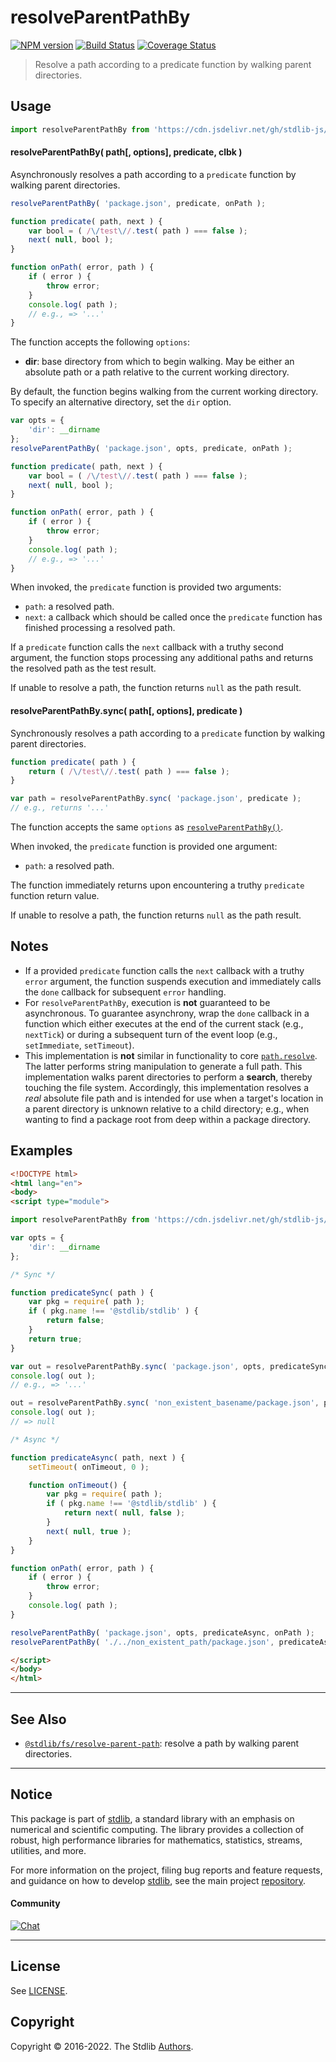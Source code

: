 <!--

@license Apache-2.0

Copyright (c) 2021 The Stdlib Authors.

Licensed under the Apache License, Version 2.0 (the "License");
you may not use this file except in compliance with the License.
You may obtain a copy of the License at

   http://www.apache.org/licenses/LICENSE-2.0

Unless required by applicable law or agreed to in writing, software
distributed under the License is distributed on an "AS IS" BASIS,
WITHOUT WARRANTIES OR CONDITIONS OF ANY KIND, either express or implied.
See the License for the specific language governing permissions and
limitations under the License.

-->

# resolveParentPathBy

[![NPM version][npm-image]][npm-url] [![Build Status][test-image]][test-url] [![Coverage Status][coverage-image]][coverage-url] <!-- [![dependencies][dependencies-image]][dependencies-url] -->

> Resolve a path according to a predicate function by walking parent directories.



<section class="usage">

## Usage

```javascript
import resolveParentPathBy from 'https://cdn.jsdelivr.net/gh/stdlib-js/fs-resolve-parent-path-by@esm/index.mjs';
```

<a name="resolve-parent-path-by"></a>

#### resolveParentPathBy( path\[, options], predicate, clbk )

Asynchronously resolves a path according to a `predicate` function by walking parent directories.

```javascript
resolveParentPathBy( 'package.json', predicate, onPath );

function predicate( path, next ) {
    var bool = ( /\/test\//.test( path ) === false );
    next( null, bool );
}

function onPath( error, path ) {
    if ( error ) {
        throw error;
    }
    console.log( path );
    // e.g., => '...'
}
```

The function accepts the following `options`:

-   **dir**: base directory from which to begin walking. May be either an absolute path or a path relative to the current working directory.

By default, the function begins walking from the current working directory. To specify an alternative directory, set the `dir` option.

```javascript
var opts = {
    'dir': __dirname
};
resolveParentPathBy( 'package.json', opts, predicate, onPath );

function predicate( path, next ) {
    var bool = ( /\/test\//.test( path ) === false );
    next( null, bool );
}

function onPath( error, path ) {
    if ( error ) {
        throw error;
    }
    console.log( path );
    // e.g., => '...'
}
```

When invoked, the `predicate` function is provided two arguments:

-   `path`: a resolved path.
-   `next`: a callback which should be called once the `predicate` function has finished processing a resolved path.

If a `predicate` function calls the `next` callback with a truthy second argument, the function stops processing any additional paths and returns the resolved path as the test result.

If unable to resolve a path, the function returns `null` as the path result.

#### resolveParentPathBy.sync( path\[, options], predicate )

Synchronously resolves a path according to a `predicate` function by walking parent directories.

```javascript
function predicate( path ) {
    return ( /\/test\//.test( path ) === false );
}

var path = resolveParentPathBy.sync( 'package.json', predicate );
// e.g., returns '...'
```

The function accepts the same `options` as [`resolveParentPathBy()`](#resolve-parent-path-by).

When invoked, the `predicate` function is provided one argument:

-   `path`: a resolved path.

The function immediately returns upon encountering a truthy `predicate` function return value.

If unable to resolve a path, the function returns `null` as the path result.

</section>

<!-- /.usage -->

<section class="notes">

## Notes

-   If a provided `predicate` function calls the `next` callback with a truthy `error` argument, the function suspends execution and immediately calls the `done` callback for subsequent `error` handling.
-   For `resolveParentPathBy`, execution is **not** guaranteed to be asynchronous. To guarantee asynchrony, wrap the `done` callback in a function which either executes at the end of the current stack (e.g., `nextTick`) or during a subsequent turn of the event loop (e.g., `setImmediate`, `setTimeout`).
-   This implementation is **not** similar in functionality to core [`path.resolve`][node-core-path-resolve]. The latter performs string manipulation to generate a full path. This implementation walks parent directories to perform a **search**, thereby touching the file system. Accordingly, this implementation resolves a _real_ absolute file path and is intended for use when a target's location in a parent directory is unknown relative to a child directory; e.g., when wanting to find a package root from deep within a package directory.

</section>

<!-- /.notes -->

<section class="examples">

## Examples

<!-- eslint no-undef: "error" -->

<!-- eslint-disable stdlib/no-dynamic-require -->

```html
<!DOCTYPE html>
<html lang="en">
<body>
<script type="module">

import resolveParentPathBy from 'https://cdn.jsdelivr.net/gh/stdlib-js/fs-resolve-parent-path-by@esm/index.mjs';

var opts = {
    'dir': __dirname
};

/* Sync */

function predicateSync( path ) {
    var pkg = require( path );
    if ( pkg.name !== '@stdlib/stdlib' ) {
        return false;
    }
    return true;
}

var out = resolveParentPathBy.sync( 'package.json', opts, predicateSync );
console.log( out );
// e.g., => '...'

out = resolveParentPathBy.sync( 'non_existent_basename/package.json', predicateSync );
console.log( out );
// => null

/* Async */

function predicateAsync( path, next ) {
    setTimeout( onTimeout, 0 );

    function onTimeout() {
        var pkg = require( path );
        if ( pkg.name !== '@stdlib/stdlib' ) {
            return next( null, false );
        }
        next( null, true );
    }
}

function onPath( error, path ) {
    if ( error ) {
        throw error;
    }
    console.log( path );
}

resolveParentPathBy( 'package.json', opts, predicateAsync, onPath );
resolveParentPathBy( './../non_existent_path/package.json', predicateAsync, onPath );

</script>
</body>
</html>
```

</section>

<!-- /.examples -->

<!-- Section for related `stdlib` packages. Do not manually edit this section, as it is automatically populated. -->

<section class="related">

* * *

## See Also

-   <span class="package-name">[`@stdlib/fs/resolve-parent-path`][@stdlib/fs/resolve-parent-path]</span><span class="delimiter">: </span><span class="description">resolve a path by walking parent directories.</span>

</section>

<!-- /.related -->

<!-- Section for all links. Make sure to keep an empty line after the `section` element and another before the `/section` close. -->


<section class="main-repo" >

* * *

## Notice

This package is part of [stdlib][stdlib], a standard library with an emphasis on numerical and scientific computing. The library provides a collection of robust, high performance libraries for mathematics, statistics, streams, utilities, and more.

For more information on the project, filing bug reports and feature requests, and guidance on how to develop [stdlib][stdlib], see the main project [repository][stdlib].

#### Community

[![Chat][chat-image]][chat-url]

---

## License

See [LICENSE][stdlib-license].


## Copyright

Copyright &copy; 2016-2022. The Stdlib [Authors][stdlib-authors].

</section>

<!-- /.stdlib -->

<!-- Section for all links. Make sure to keep an empty line after the `section` element and another before the `/section` close. -->

<section class="links">

[npm-image]: http://img.shields.io/npm/v/@stdlib/fs-resolve-parent-path-by.svg
[npm-url]: https://npmjs.org/package/@stdlib/fs-resolve-parent-path-by

[test-image]: https://github.com/stdlib-js/fs-resolve-parent-path-by/actions/workflows/test.yml/badge.svg?branch=main
[test-url]: https://github.com/stdlib-js/fs-resolve-parent-path-by/actions/workflows/test.yml?query=branch:main

[coverage-image]: https://img.shields.io/codecov/c/github/stdlib-js/fs-resolve-parent-path-by/main.svg
[coverage-url]: https://codecov.io/github/stdlib-js/fs-resolve-parent-path-by?branch=main

<!--

[dependencies-image]: https://img.shields.io/david/stdlib-js/fs-resolve-parent-path-by.svg
[dependencies-url]: https://david-dm.org/stdlib-js/fs-resolve-parent-path-by/main

-->

[chat-image]: https://img.shields.io/gitter/room/stdlib-js/stdlib.svg
[chat-url]: https://gitter.im/stdlib-js/stdlib/

[stdlib]: https://github.com/stdlib-js/stdlib

[stdlib-authors]: https://github.com/stdlib-js/stdlib/graphs/contributors

[umd]: https://github.com/umdjs/umd
[es-module]: https://developer.mozilla.org/en-US/docs/Web/JavaScript/Guide/Modules

[deno-url]: https://github.com/stdlib-js/fs-resolve-parent-path-by/tree/deno
[umd-url]: https://github.com/stdlib-js/fs-resolve-parent-path-by/tree/umd
[esm-url]: https://github.com/stdlib-js/fs-resolve-parent-path-by/tree/esm

[stdlib-license]: https://raw.githubusercontent.com/stdlib-js/fs-resolve-parent-path-by/main/LICENSE

[node-core-path-resolve]: https://nodejs.org/api/path.html#path_path_resolve_paths

<!-- <related-links> -->

[@stdlib/fs/resolve-parent-path]: https://github.com/stdlib-js/fs-resolve-parent-path/tree/esm

<!-- </related-links> -->

</section>

<!-- /.links -->
